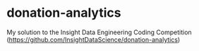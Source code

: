 # donation-analytics
My solution to the Insight Data Engineering Coding Competition (https://github.com/InsightDataScience/donation-analytics)
